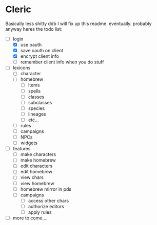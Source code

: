 # Cleric
Basically less shitty ddb
I will fix up this readme. eventually. probably
anyway heres the todo list:

- [ ] login
    - [x] use oauth
    - [x] save oauth on client
    - [x] encrypt client info
    - [ ] remember client info when you do stuff

- [ ] lexicons
    - [ ] character
    - [ ] homebrew
        - [ ] items
        - [ ] spells
        - [ ] classes
        - [ ] subclasses
        - [ ] species
        - [ ] lineages
        - [ ] etc...
    - [ ] rules
    - [ ] campaigns
    - [ ] NPCs
    - [ ] widgets

- [ ] features
    - [ ] make characters
    - [ ] make homebrew
    - [ ] edit characters
    - [ ] edit homebrew
    - [ ] view chars
    - [ ] view homebrew
    - [ ] homebrew mirror in pds
    - [ ] campaigns
        - [ ] access other chars
        - [ ] authorize editors
        - [ ] apply rules

- [ ] more to come....